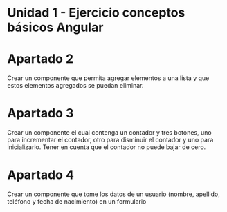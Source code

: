# Unidad 1 - Ejercicio conceptos básicos Angular

# Apartado 2
Crear un componente que permita agregar elementos a una lista y que estos elementos agregados se puedan eliminar.

# Apartado 3
Crear un componente el cual contenga un contador y tres botones, uno para incrementar el contador, otro para disminuir el contador y uno para inicializarlo. Tener en cuenta que el contador no puede bajar de cero.

# Apartado 4
Crear un componente que tome los datos de un usuario (nombre, apellido, teléfono y fecha de nacimiento) en un formulario


